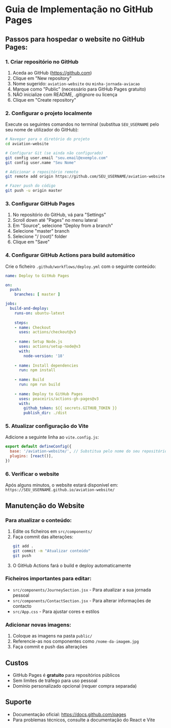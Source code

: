 # Guia de Implementação no GitHub Pages

## Passos para hospedar o website no GitHub Pages:

### 1. Criar repositório no GitHub
1. Aceda ao GitHub (https://github.com)
2. Clique em "New repository"
3. Nome sugerido: `aviation-website` ou `minha-jornada-aviacao`
4. Marque como "Public" (necessário para GitHub Pages gratuito)
5. NÃO inicialize com README, .gitignore ou licença
6. Clique em "Create repository"

### 2. Configurar o projeto localmente
Execute os seguintes comandos no terminal (substitua `SEU_USERNAME` pelo seu nome de utilizador do GitHub):

```bash
# Navegar para o diretório do projeto
cd aviation-website

# Configurar Git (se ainda não configurado)
git config user.email "seu.email@exemplo.com"
git config user.name "Seu Nome"

# Adicionar o repositório remoto
git remote add origin https://github.com/SEU_USERNAME/aviation-website.git

# Fazer push do código
git push -u origin master
```

### 3. Configurar GitHub Pages
1. No repositório do GitHub, vá para "Settings"
2. Scroll down até "Pages" no menu lateral
3. Em "Source", selecione "Deploy from a branch"
4. Selecione "master" branch
5. Selecione "/ (root)" folder
6. Clique em "Save"

### 4. Configurar GitHub Actions para build automático
Crie o ficheiro `.github/workflows/deploy.yml` com o seguinte conteúdo:

```yaml
name: Deploy to GitHub Pages

on:
  push:
    branches: [ master ]

jobs:
  build-and-deploy:
    runs-on: ubuntu-latest
    
    steps:
    - name: Checkout
      uses: actions/checkout@v3
      
    - name: Setup Node.js
      uses: actions/setup-node@v3
      with:
        node-version: '18'
        
    - name: Install dependencies
      run: npm install
      
    - name: Build
      run: npm run build
      
    - name: Deploy to GitHub Pages
      uses: peaceiris/actions-gh-pages@v3
      with:
        github_token: ${{ secrets.GITHUB_TOKEN }}
        publish_dir: ./dist
```

### 5. Atualizar configuração do Vite
Adicione a seguinte linha ao `vite.config.js`:

```javascript
export default defineConfig({
  base: '/aviation-website/', // Substitua pelo nome do seu repositório
  plugins: [react()],
})
```

### 6. Verificar o website
Após alguns minutos, o website estará disponível em:
`https://SEU_USERNAME.github.io/aviation-website/`

## Manutenção do Website

### Para atualizar o conteúdo:
1. Edite os ficheiros em `src/components/`
2. Faça commit das alterações:
   ```bash
   git add .
   git commit -m "Atualizar conteúdo"
   git push
   ```
3. O GitHub Actions fará o build e deploy automaticamente

### Ficheiros importantes para editar:
- `src/components/JourneySection.jsx` - Para atualizar a sua jornada pessoal
- `src/components/ContactSection.jsx` - Para alterar informações de contacto
- `src/App.css` - Para ajustar cores e estilos

### Adicionar novas imagens:
1. Coloque as imagens na pasta `public/`
2. Referencie-as nos componentes como `/nome-da-imagem.jpg`
3. Faça commit e push das alterações

## Custos
- GitHub Pages é **gratuito** para repositórios públicos
- Sem limites de tráfego para uso pessoal
- Domínio personalizado opcional (requer compra separada)

## Suporte
- Documentação oficial: https://docs.github.com/pages
- Para problemas técnicos, consulte a documentação do React e Vite

